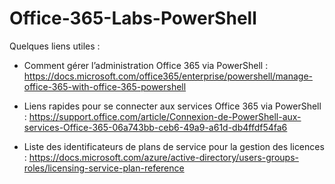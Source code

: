 # Office-365-Labs-PowerShell

Quelques liens utiles :

- Comment gérer l’administration Office 365 via PowerShell : https://docs.microsoft.com/office365/enterprise/powershell/manage-office-365-with-office-365-powershell

- Liens rapides pour se connecter aux services Office 365 via PowerShell : https://support.office.com/article/Connexion-de-PowerShell-aux-services-Office-365-06a743bb-ceb6-49a9-a61d-db4ffdf54fa6

- Liste des identificateurs de plans de service pour la gestion des licences : https://docs.microsoft.com/azure/active-directory/users-groups-roles/licensing-service-plan-reference
